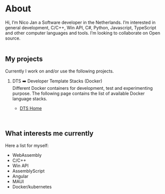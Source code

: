 # About 
Hi, I’m Nico Jan a Software developer in the Netherlands. I’m interested in general development, C/C++, Win API, C#, Python, Javascript, TypeScript and other computer languages and tools. I’m looking to collaborate on Open source.
<br><br>

## My projects
Currently I work on and/or use the following projects.

1. DTS ➡️ Developer Template Stacks (Docker) <br>
  Different Docker containers for development, test and experimenting purpose. The following page contains the list of available Docker language stacks.

   * [DTS Home](https://nicojane.github.io/Docker-Template-Stacks-Home/)
<!--    
1. PTR ➡️ Project Template Realization<br>
  A private(for now) foR creating applications based on templates, optional with a docker container(⚪)<br>
   [Click here](https://www.google.com) <br><br> -->
   
<br>

## What interests me currently
Here a list for myself:
- WebAssembly
- C/C++
- Win API
- AssemblyScript
- Angular
- MAUI
- Docker/kubernetes
  
<!--- 
- 📫 How to reach me at Nico2993ee@live.nl

-  <a href="https://gist.github.com/NicoJanE/c4433a9836ff5da1a8900e27f8614546">Something</a>  
-->

<!---
NicoJanE/NicoJanE is a ✨ special ✨ repository because its `README.md` (this file) appears on your GitHub profile.
You can click the Preview link to take a look at your changes.
--->



<!--
<sub>Legend</sub>
<table>
    <thead>                
        <tr>  <th>Planned public</th><th>⚪</th>  </tr>
        <tr>  <th>private</th><th>🔴</th>  </tr>        
        <tr>  <th>public</th> <th>🟢</th>  </tr>
    </thead>    
</table><br><br>
-->

